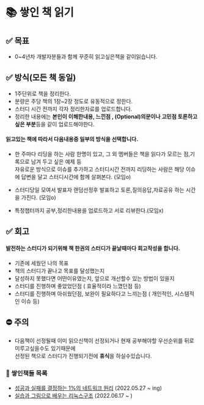 # 📚 쌓인 책 읽기

## ✅ 목표
- 0~4년차 개발자분들과 함께 꾸준히 읽고싶은책을 같이읽습니다.

## ✅ 방식(모든 책 동일)
- 1주단위로 책을 정리한다.
- 분량은 주당 책의 1장~2장 정도로 유동적으로 정한다.
- 스터디 시간 전까지 각자 정리한자료를 업로드합니다.
- 정리한 내용에는 **본인이 이해한내용, 느낀점 , (Optional)의문이나 고민점 토론하고싶은 부분**등을 같이 업로드해야한다.

#### 읽고있는 책에 따라서 다음내용중 일부의 방식을 선택합니다.
 - 한 주마다 리딩을 하는 사람 한명이 있고, 그 외 멤버들은 책을 읽다가 모르는 점,기록으로 남겨 두고 싶은 예제 등  
 자유로운 방식으로 이슈를 추가하고 스터디시간 전까지 리딩하는 사람은 해당 이슈에 답변을 달고 스터디시간에 함께 살펴본다. (모임o)

- 스터디당일 모여서 발표자 랜덤선정후 발표하고 토론,질의응답,자료공유 하는 시간을 가진다. (모임o)

- 특정챕터까지 공부,정리한내용을 업로드하고 서로 리뷰한다.(모임x)


## ✅ 회고
#### 발전하는 스터디가 되기위해 책 한권의 스터디가 끝날때마다 회고작성을 합니다.
- 기존에 세웠던 나의 목표
- 책의 스터디가 끝나고 목표를 달성했는지
- 달성하지 못했다면 어떤이유였는지, 앞으로 개선할수 있는 방법이 있을지
- 스터디를 진행하며 좋았었던점 ( 효율적이라 느꼈던점 등)
- 스터디를 진행하며 아쉬웠던점, 보완이 필요하다고 느끼는점 ( 개인적인, 시스템적인 이슈 등)

## ⛔ 주의
- 다음책이 선정될때 이미 읽으신책이 선정되거나 현재 공부해야할 우선순위를 뒤로 미루고싶을수도 있기때문에  
선정된 책으로 스터디가 진행되기전에 **휴식**을 하실수있습니다.  


### 🛒 쌓인책들 목록
- [성공과 실패를 결정하는 1%의 네트워크 원리](https://github.com/Stacked-Book/network) (2022.05.27 ~ ing)
- [실습과 그림으로 배우는 리눅스구조](https://github.com/Stacked-Book/os-hardware) (2022.06.17 ~ )
